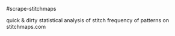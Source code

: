#scrape-stitchmaps

quick & dirty statistical analysis of stitch frequency of patterns on stitchmaps.com
